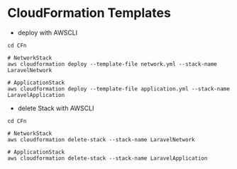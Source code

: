 # CloudFormation Templates

- deploy with AWSCLI
```bash:
cd CFn

# NetworkStack
aws cloudformation deploy --template-file network.yml --stack-name LaravelNetwork

# ApplicationStack
aws cloudformation deploy --template-file application.yml --stack-name LaravelApplication
```

- delete Stack with AWSCLI
```bash:
cd CFn

# NetworkStack
aws cloudformation delete-stack --stack-name LaravelNetwork

# ApplicationStack
aws cloudformation delete-stack --stack-name LaravelApplication
```